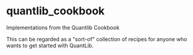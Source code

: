 # quantlib_cookbook
Implementations from the Quantlib Cookbook

This can be regarded as a "sort-of" collection of recipes  for anyone who wants to get started with QuantLib.
